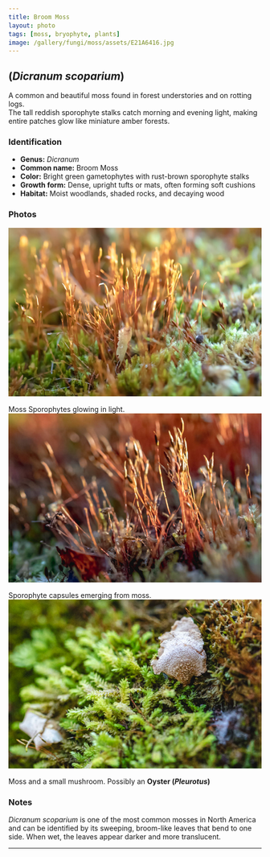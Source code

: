 ```yaml
---
title: Broom Moss
layout: photo
tags: [moss, bryophyte, plants]
image: /gallery/fungi/moss/assets/E21A6416.jpg
---
```


## (*Dicranum scoparium*)

A common and beautiful moss found in forest understories and on rotting logs.  
The tall reddish sporophyte stalks catch morning and evening light, making entire patches glow like miniature amber forests.

### Identification

- **Genus:** *Dicranum*  
- **Common name:** Broom Moss  
- **Color:** Bright green gametophytes with rust-brown sporophyte stalks  
- **Growth form:** Dense, upright tufts or mats, often forming soft cushions  
- **Habitat:** Moist woodlands, shaded rocks, and decaying wood  

### Photos

![Moss sporophytes glowing in light](/gallery/fungi/moss/assets/E21A6416.jpg)

Moss Sporophytes glowing in light.
![Sporophyte capsules emerging from moss](/gallery/fungi/moss/assets/E21A6424.jpg)

Sporophyte capsules emerging from moss.
![Moss and small mushroom](/gallery/fungi/moss/assets/E21A6426.jpg)

Moss and a small mushroom. Possibly an **Oyster (*Pleurotus*)**

### Notes

*Dicranum scoparium* is one of the most common mosses in North America and can be identified by its sweeping, broom-like leaves that bend to one side. When wet, the leaves appear darker and more translucent.

---
